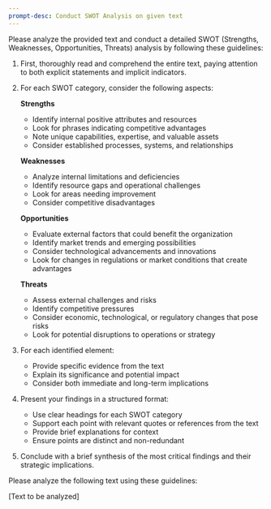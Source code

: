 ```yaml
---
prompt-desc: Conduct SWOT Analysis on given text
---
```

Please analyze the provided text and conduct a detailed SWOT (Strengths, Weaknesses, Opportunities, Threats) analysis by following these guidelines:

1. First, thoroughly read and comprehend the entire text, paying attention to both explicit statements and implicit indicators.
2. For each SWOT category, consider the following aspects: 

	**Strengths**
    
    - Identify internal positive attributes and resources
    - Look for phrases indicating competitive advantages
    - Note unique capabilities, expertise, and valuable assets
    - Consider established processes, systems, and relationships
    
    **Weaknesses**
    
    - Analyze internal limitations and deficiencies
    - Identify resource gaps and operational challenges
    - Look for areas needing improvement
    - Consider competitive disadvantages
    
    **Opportunities**
    
    - Evaluate external factors that could benefit the organization
    - Identify market trends and emerging possibilities
    - Consider technological advancements and innovations
    - Look for changes in regulations or market conditions that create advantages
    
    **Threats**
    - Assess external challenges and risks
    - Identify competitive pressures
    - Consider economic, technological, or regulatory changes that pose risks
    - Look for potential disruptions to operations or strategy
3. For each identified element:
    - Provide specific evidence from the text
    - Explain its significance and potential impact
    - Consider both immediate and long-term implications
4. Present your findings in a structured format:
    - Use clear headings for each SWOT category
    - Support each point with relevant quotes or references from the text
    - Provide brief explanations for context
    - Ensure points are distinct and non-redundant
5. Conclude with a brief synthesis of the most critical findings and their strategic implications.

Please analyze the following text using these guidelines:

[Text to be analyzed]